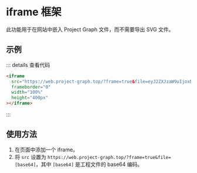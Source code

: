 # iframe 框架

此功能用于在网站中嵌入 Project Graph 文件，而不需要导出 SVG 文件。

## 示例

<Frame :data='{"version":14,"entities":[{"location":[-42.39999961853027,-41],"size":[83.5999984741211,76],"text":"test","uuid":"31f7d34d-b516-4808-ab82-396e8b987526","details":"","color":[0,0,0,0],"type":"core:text_node"}],"associations":[],"tags":[]}' />

::: details 查看代码

```html
<iframe
  src="https://web.project-graph.top/?frame=true&file=eyJ2ZXJzaW9uIjoxNCwiZW50aXRpZXMiOlt7ImxvY2F0aW9uIjpbLTYwLjM5OTk5OTYxODUzMDI3LC02M10sInNpemUiOls4My41OTk5OTg0NzQxMjExLDc2XSwidGV4dCI6InRlc3QiLCJ1dWlkIjoiMGY0N2U4OTMtODc0Ny00ZTA4LTk0NTEtYjQzMWQ4ZGNiMmViIiwiZGV0YWlscyI6IiIsImNvbG9yIjpbMCwwLDAsMF0sInR5cGUiOiJjb3JlOnRleHRfbm9kZSJ9XSwiYXNzb2NpYXRpb25zIjpbXSwidGFncyI6W119"
  frameborder="0"
  width="100%"
  height="400px"
></iframe>
```

:::

## 使用方法

1. 在页面中添加一个 iframe。
2. 将 `src` 设置为 `https://web.project-graph.top/?frame=true&file=[base64]`，其中 `[base64]` 是工程文件的 base64 编码。
